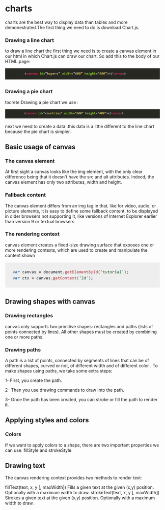 # charts

charts are the best way to display data than tables and more demonestrated.The first thing we need to do is download Chart.js.

### Drawing a line chart

to draw a line chart the first thing we need is to create a canvas element in our html in which Chart.js can draw our chart. So add this to the body of our HTML page:

![image](img/pic13.PNG)

### Drawing a pie chart

tocrete Drawing a pie chart we use :

![image](img/pic14.PNG)

next we need to create a data .this data is a little different to the line chart because the pie chart is simpler.
## Basic usage of canvas

### The canvas element

At first sight a canvas looks like the img element, with the only clear difference being that it doesn't have the src and alt attributes. Indeed, the canvas element has only two attributes, width and height.

### Fallback content

The canvas element differs from an img tag in that, like for video, audio, or picture elements, it is easy to define some fallback content, to be displayed in older browsers not supporting it, like versions of Internet Explorer earlier than version 9 or textual browsers.

### The rendering context

canvas element creates a fixed-size drawing surface that exposes one or more rendering contexts, which are used to create and manipulate the content shown

![image](img/pic15.PNG)

## Drawing shapes with canvas

### Drawing rectangles

canvas only supports two primitive shapes: rectangles and paths (lists of points connected by lines). All other shapes must be created by combining one or more paths.

### Drawing paths

 A path is a list of points, connected by segments of lines that can be of different shapes, curved or not, of different width and of different color
 . To make shapes using paths, we take some extra steps:

1- First, you create the path.

2- Then you use drawing commands to draw into the path.

3- Once the path has been created, you can stroke or fill the path to render it.

## Applying styles and colors

### Colors

 If we want to apply colors to a shape, there are two important properties we can use: fillStyle and strokeStyle.

 ## Drawing text

The canvas rendering context provides two methods to render text:

fillText(text, x, y [, maxWidth])
Fills a given text at the given (x,y) position. Optionally with a maximum width to draw.
strokeText(text, x, y [, maxWidth])
Strokes a given text at the given (x,y) position. Optionally with a maximum width to draw.